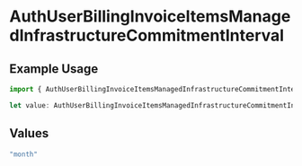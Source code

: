 # AuthUserBillingInvoiceItemsManagedInfrastructureCommitmentInterval

## Example Usage

```typescript
import { AuthUserBillingInvoiceItemsManagedInfrastructureCommitmentInterval } from "@vercel/sdk/models/components";

let value: AuthUserBillingInvoiceItemsManagedInfrastructureCommitmentInterval = "month";
```

## Values

```typescript
"month"
```
